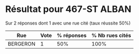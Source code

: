 # Résultat pour 467-ST ALBAN

Sur 2 réponses dont 1 avec une rue cité (taux réussite 50%)

| Rue | Vote | % réponses | % Nb rues cités|
|-----|------|------------|----------------|
| BERGERON | 1 | 50% | 100%|
